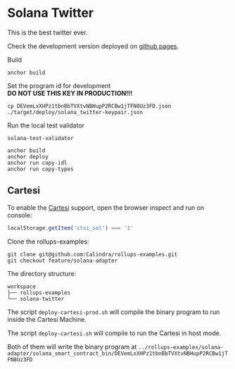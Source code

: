# Solana Twitter

This is the best twitter ever.

Check the development version deployed on [github pages](https://fabiooshiro.github.io/solana-twitter/#/).

Build
```shell
anchor build
```

Set the program id for development  
**DO NOT USE THIS KEY IN PRODUCTION!!!**
```
cp DEVemLxXHPz1tbnBbTVXtvNBHupP2RCBw1jTFN8Uz3FD.json ./target/deploy/solana_twitter-keypair.json
```

Run the local test validator
```shell
solana-test-validator
```

```shell
anchor build
anchor deploy
anchor run copy-idl
anchor run copy-types
```

## Cartesi

To enable the [Cartesi](https://cartesi.io/) support, open the browser inspect and run on console:
```js
localStorage.getItem('ctsi_sol') === '1'
```

Clone the rollups-examples:
```shell
git clone git@github.com:Calindra/rollups-examples.git
git checkout feature/solana-adapter
```

The directory structure:
```shell
workspace
├── rollups-examples
└── solana-twitter
```

The script `deploy-cartesi-prod.sh` will compile the binary program to run inside the Cartesi Machine.

The script `deploy-cartesi.sh` will compile to run the Cartesi in host mode.

Both of them will write the binary program at `../rollups-examples/solana-adapter/solana_smart_contract_bin/DEVemLxXHPz1tbnBbTVXtvNBHupP2RCBw1jTFN8Uz3FD`
